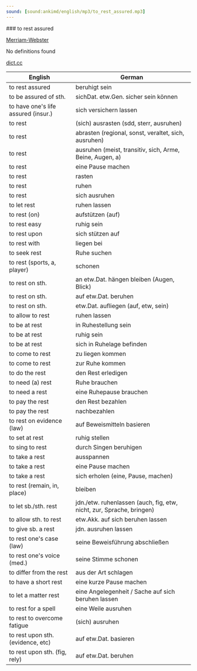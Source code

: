 ```yaml
---
sound: [sound:ankimd/english/mp3/to_rest_assured.mp3]
---
```


\### to rest assured

[Merriam-Webster](https://www.merriam-webster.com/dictionary/to+rest+assured)

No definitions found

[dict.cc](https://www.dict.cc/to+rest+assured)

| English        | German       |
| -------------- | ------------ |
| to rest assured | beruhigt sein |
| to be assured of sth. | sichDat. etw.Gen. sicher sein können |
| to have one's life assured (insur.) | sich versichern lassen |
| to rest | (sich) ausrasten (sdd, sterr, ausruhen) |
| to rest | abrasten (regional, sonst, veraltet, sich, ausruhen) |
| to rest | ausruhen (meist, transitiv, sich, Arme, Beine, Augen, a) |
| to rest | eine Pause machen |
| to rest | rasten |
| to rest | ruhen |
| to rest | sich ausruhen |
| to let rest | ruhen lassen |
| to rest (on) | aufstützen (auf) |
| to rest easy | ruhig sein |
| to rest upon | sich stützen auf |
| to rest with | liegen bei |
| to seek rest | Ruhe suchen |
| to rest (sports, a, player) | schonen |
| to rest on sth. | an etw.Dat. hängen bleiben (Augen, Blick) |
| to rest on sth. | auf etw.Dat. beruhen |
| to rest on sth. | etw.Dat. aufliegen (auf, etw, sein) |
| to allow to rest | ruhen lassen |
| to be at rest | in Ruhestellung sein |
| to be at rest | ruhig sein |
| to be at rest | sich in Ruhelage befinden |
| to come to rest | zu liegen kommen |
| to come to rest | zur Ruhe kommen |
| to do the rest | den Rest erledigen |
| to need (a) rest | Ruhe brauchen |
| to need a rest | eine Ruhepause brauchen |
| to pay the rest | den Rest bezahlen |
| to pay the rest | nachbezahlen |
| to rest on evidence (law) | auf Beweismitteln basieren |
| to set at rest | ruhig stellen |
| to sing to rest | durch Singen beruhigen |
| to take a rest | ausspannen |
| to take a rest | eine Pause machen |
| to take a rest | sich erholen (eine, Pause, machen) |
| to rest (remain, in, place) | bleiben |
| to let sb./sth. rest | jdn./etw. ruhenlassen (auch, fig, etw, nicht, zur, Sprache, bringen) |
| to allow sth. to rest | etw.Akk. auf sich beruhen lassen |
| to give sb. a rest | jdn. ausruhen lassen |
| to rest one's case (law) | seine Beweisführung abschließen |
| to rest one's voice (med.) | seine Stimme schonen |
| to differ from the rest | aus der Art schlagen |
| to have a short rest | eine kurze Pause machen |
| to let a matter rest | eine Angelegenheit / Sache auf sich beruhen lassen |
| to rest for a spell | eine Weile ausruhen |
| to rest to overcome fatigue | (sich) ausruhen |
| to rest upon sth. (evidence, etc) | auf etw.Dat. basieren |
| to rest upon sth. (fig, rely) | auf etw.Dat. beruhen |
